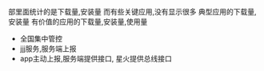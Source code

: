 部里面统计的是下载量,安装量
而有些关键应用,没有显示很多
典型应用的下载量,安装量
有价值的应用的下载量,安装量,使用量
- 全国集中管控
- jjj服务,服务端上报
- app主动上报,服务端提供接口, 星火提供总线接口